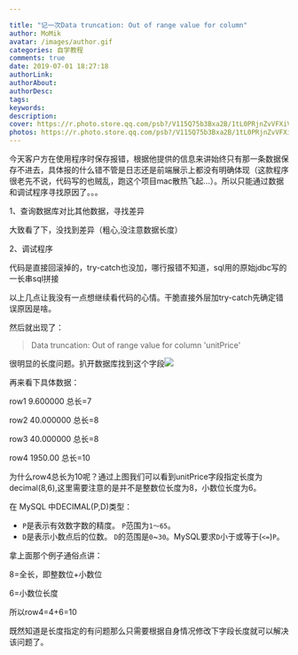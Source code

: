 ```yaml
---

title: "记一次Data truncation: Out of range value for column"
author: MoMik
avatar: /images/author.gif
categories: 自学教程
comments: true
date: 2019-07-01 18:27:18
authorLink:
authorAbout:
authorDesc:
tags:
keywords:
description:
cover: https://r.photo.store.qq.com/psb?/V115Q75b3Bxa2B/1tL0PRjnZvVFXiVdIQLO4v.MUE2J3w5ajFkxu2WTq5E!/r/dLYAAAAAAAAAnull&bo=vwY4BAAAAAARB7U!&rf=photolist&t=5_yake_qzoneimgout.png
photos: https://r.photo.store.qq.com/psb?/V115Q75b3Bxa2B/1tL0PRjnZvVFXiVdIQLO4v.MUE2J3w5ajFkxu2WTq5E!/r/dLYAAAAAAAAAnull&bo=vwY4BAAAAAARB7U!&rf=photolist&t=5_yake_qzoneimgout.png
---
```


今天客户方在使用程序时保存报错，根据他提供的信息来讲始终只有那一条数据保存不进去，具体报的什么错不管是日志还是前端展示上都没有明确体现（这款程序很老先不说，代码写的也贼乱，跑这个项目mac散热飞起…）。所以只能通过数据和调试程序寻找原因了。。。

1、查询数据库对比其他数据，寻找差异

大致看了下，没找到差异（粗心,没注意数据长度）

2、调试程序

代码是直接回滚掉的，try-catch也没加，哪行报错不知道，sql用的原始jdbc写的一长串sql拼接

以上几点让我没有一点想继续看代码的心情。干脆直接外层加try-catch先确定错误原因是啥。

然后就出现了：

> Data truncation: Out of range value for column 'unitPrice'

很明显的长度问题。扒开数据库找到这个字段![](https://r.photo.store.qq.com/psb?/V115Q75b3Bxa2B/HWGH*AFPt80UvuAC5QZ0a.ftHgR9o4AQuhRcjsqjtBI!/r/dMMAAAAAAAAAnull&bo=ZwEcAGcBHAADCSw!&rf=photolist&t=5_yake_qzoneimgout.png)

再来看下具体数据：

row1  9.600000     总长=7

row2  40.000000   总长=8

row3  40.000000   总长=8

row4  1950.00        总长=10

为什么row4总长为10呢？通过上图我们可以看到unitPrice字段指定长度为decimal(8,6),这里需要注意的是并不是整数位长度为8，小数位长度为6。

在 MySQL 中DECIMAL(P,D)类型：

- `P`是表示有效数字数的精度。 `P`范围为`1〜65`。
- `D`是表示小数点后的位数。 `D`的范围是`0`~`30`。MySQL要求`D`小于或等于(`<=`)`P`。

拿上面那个例子通俗点讲：

8=全长，即整数位+小数位

6=小数位长度

所以row4=4+6=10

既然知道是长度指定的有问题那么只需要根据自身情况修改下字段长度就可以解决该问题了。